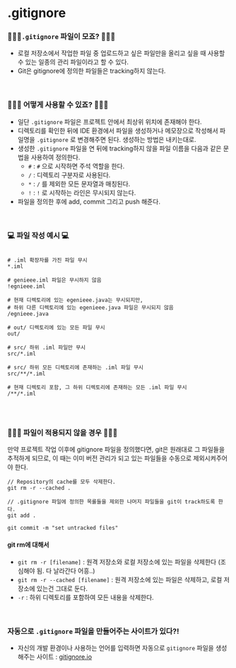 # .gitignore

### 🤷🏻‍♀️️`.gitignore` 파일이 모죠? 🤷🏻‍♀️
* 로컬 저장소에서 작업한 파일 중 업로드하고 싶은 파일만을 올리고 싶을 때 사용할 수 있는 일종의 관리 파일이라고 할 수 있다. 
* Git은 gitignore에 정의한 파일들은 tracking하지 않는다. 

<br>

### 👩🏻‍💻 어떻게 사용할 수 있죠? 👩🏻‍💻
* 일단 `.gitignore` 파일은 프로젝트 안에서 최상위 위치에 존재해야 한다.
* 디렉토리를 확인한 뒤에 IDE 환경에서 파일을 생성하거나 메모장으로 작성해서 파일명을 `.gitignore` 로 변경해주면 된다. 생성하는 방법은 내키는대로.
* 생성한 `.gitignore` 파일을 연 뒤에 tracking하지 않을 파일 이름을 다음과 같은 문법을 사용하여 정의한다.
  * `#` : `#` 으로 시작하면 주석 역할을 한다. 
  * `/` : 디렉토리 구분자로 사용된다. 
  * `*` : `/` 를 제외한 모든 문자열과 매칭된다. 
  * `!` : `!` 로 시작하는 라인은 무시되지 않는다. 
* 파일을 정의한 후에 add, commit 그리고 push 해준다.

<br>

### 💻 파일 작성 예시 💻
```gitignore

# .iml 확장자를 가진 파일 무시
*.iml

# genieee.iml 파일은 무시하지 않음 
!egnieee.iml

# 현재 디렉토리에 있는 egenieee.java는 무시되지만,
# 하위 다른 디렉토리에 있는 egenieee.java 파일은 무시되지 않음
/egnieee.java

# out/ 디렉토리에 있는 모든 파일 무시
out/

# src/ 하위 .iml 파일만 무시
src/*.iml

# src/ 하위 모든 디렉토리에 존재하는 .iml 파일 무시 
src/**/*.iml

# 현재 디렉토리 포함, 그 하위 디렉토리에 존재하는 모든 .iml 파일 무시 
/**/*.iml


```

<br>

### 🤦🏻‍♀️ 파일이 적용되지 않을 경우 🤦🏻‍♀️
만약 프로젝트 작업 이후에 gitignore 파일을 정의했다면, git은 원래대로 그 파일들을 추적하게 되므로, 이 때는 이미 버전 관리가 되고 있는 파일들을 수동으로 제외시켜주어야 한다.

```
// Repository의 cache를 모두 삭제한다.
git rm -r --cached .

// .gitignore 파일에 정의한 목롤들을 제외한 나머지 파일들을 git이 track하도록 한다.
git add .

git commit -m "set untracked files"
```

#### git rm에 대해서
* `git rm -r [filename]` : 원격 저장소와 로컬 저장소에 있는 파일을 삭제한다 (조심해야 됨. 다 날라간다 어흥..)
* `git rm -r --cached [filename]` : 원격 저장소에 있는 파일은 삭제하고, 로컬 저장소에 있는건 그대로 둔다.
* `-r` : 하위 디렉토리를 포함하여 모든 내용을 삭제한다.

<br>

### 자동으로 `.gitignore` 파일을 만들어주는 사이트가 있다?!
* 자신의 개발 환경이나 사용하는 언어를 입력하면 자동으로 `gitignore` 파일을 생성해주는 사이트 :
  [gitignore.io](https://www.toptal.com/developers/gitignore)